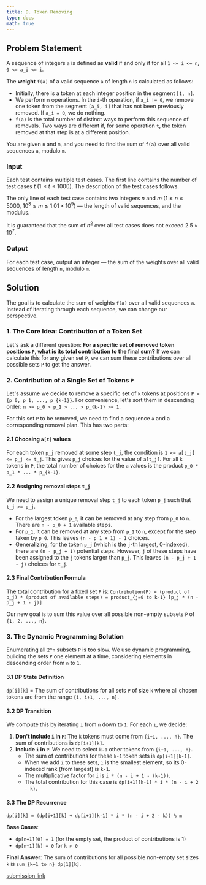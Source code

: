 ```yaml
---
title: D. Token Removing
type: docs
math: true
---
```


## Problem Statement

A sequence of integers `a` is defined as **valid** if and only if for all `1 <= i <= n`, `0 <= a_i <= i`.

The **weight** `f(a)` of a valid sequence `a` of length `n` is calculated as follows:
- Initially, there is a token at each integer position in the segment `[1, n]`.
- We perform `n` operations. In the `i`-th operation, if `a_i != 0`, we remove one token from the segment `[a_i, i]` that has not been previously removed. If `a_i = 0`, we do nothing.
- `f(a)` is the total number of distinct ways to perform this sequence of removals. Two ways are different if, for some operation `t`, the token removed at that step is at a different position.

You are given `n` and `m`, and you need to find the sum of `f(a)` over all valid sequences `a`, modulo `m`.

### Input

Each test contains multiple test cases. The first line contains the number of test cases $t$ ($1 ≤ t ≤ 1000$). The description of the test cases follows.

The only line of each test case contains two integers $n$ and $m$ ($1 ≤ n ≤ 5000$, $10^8 ≤ m ≤ 1.01 × 10^9$) — the length of valid sequences, and the modulus.

It is guaranteed that the sum of $n^2$ over all test cases does not exceed $2.5 × 10^7$.

### Output

For each test case, output an integer — the sum of the weights over all valid sequences of length `n`, modulo `m`.

## Solution
The goal is to calculate the sum of weights `f(a)` over all valid sequences `a`. Instead of iterating through each sequence, we can change our perspective.

### 1. The Core Idea: Contribution of a Token Set

Let's ask a different question: **For a specific set of removed token positions `P`, what is its total contribution to the final sum?**
If we can calculate this for any given set `P`, we can sum these contributions over all possible sets `P` to get the answer.

### 2. Contribution of a Single Set of Tokens `P`

Let's assume we decide to remove a specific set of `k` tokens at positions `P = {p_0, p_1, ..., p_{k-1}}`. For convenience, let's sort them in descending order: `n >= p_0 > p_1 > ... > p_{k-1} >= 1`.

For this set `P` to be removed, we need to find a sequence `a` and a corresponding removal plan. This has two parts:

#### 2.1 Choosing `a[t]` values

For each token `p_j` removed at some step `t_j`, the condition is `1 <= a[t_j] <= p_j <= t_j`. This gives `p_j` choices for the value of `a[t_j]`. For all `k` tokens in `P`, the total number of choices for the `a` values is the product `p_0 * p_1 * ... * p_{k-1}`.

#### 2.2 Assigning removal steps `t_j`

We need to assign a unique removal step `t_j` to each token `p_j` such that `t_j >= p_j`.
- For the largest token `p_0`, it can be removed at any step from `p_0` to `n`. There are `n - p_0 + 1` available steps.
- For `p_1`, it can be removed at any step from `p_1` to `n`, except for the step taken by `p_0`. This leaves `(n - p_1 + 1) - 1` choices.
- Generalizing, for the token `p_j` (which is the `j`-th largest, 0-indexed), there are `(n - p_j + 1)` potential steps. However, `j` of these steps have been assigned to the `j` tokens larger than `p_j`. This leaves `(n - p_j + 1 - j)` choices for `t_j`.

#### 2.3 Final Contribution Formula

The total contribution for a fixed set `P` is:
`Contribution(P) = (product of p_j) * (product of available steps) = product_{j=0 to k-1} [p_j * (n - p_j + 1 - j)]`

Our new goal is to sum this value over all possible non-empty subsets `P` of `{1, 2, ..., n}`.

### 3. The Dynamic Programming Solution

Enumerating all `2^n` subsets `P` is too slow. We use dynamic programming, building the sets `P` one element at a time, considering elements in descending order from `n` to `1`.

#### 3.1 DP State Definition

`dp[i][k]` = The sum of contributions for all sets `P` of size `k` where all chosen tokens are from the range `{i, i+1, ..., n}`.

#### 3.2 DP Transition

We compute this by iterating `i` from `n` down to `1`. For each `i`, we decide:
1.  **Don't include `i` in `P`**: The `k` tokens must come from `{i+1, ..., n}`. The sum of contributions is `dp[i+1][k]`.
2.  **Include `i` in `P`**: We need to select `k-1` other tokens from `{i+1, ..., n}`.
    - The sum of contributions for these `k-1` token sets is `dp[i+1][k-1]`.
    - When we add `i` to these sets, `i` is the smallest element, so its 0-indexed rank (from largest) is `k-1`.
    - The multiplicative factor for `i` is `i * (n - i + 1 - (k-1))`.
    - The total contribution for this case is `dp[i+1][k-1] * i * (n - i + 2 - k)`.

#### 3.3 The DP Recurrence

`dp[i][k] = (dp[i+1][k] + dp[i+1][k-1] * i * (n - i + 2 - k)) % m`

**Base Cases**:
- `dp[n+1][0] = 1` (for the empty set, the product of contributions is 1)
- `dp[n+1][k] = 0` for `k > 0`

**Final Answer**: The sum of contributions for all possible non-empty set sizes `k` is `sum_{k=1 to n} dp[1][k]`.

[submission link](https://codeforces.com/contest/2119/submission/327831719)